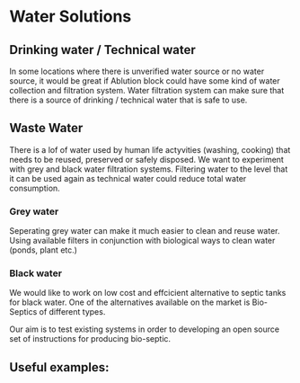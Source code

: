 # Water Solutions

## Drinking water / Technical water
In some locations where there is unverified water source or no water source, it would be great if Ablution block could have some kind of water collection and filtration system. 
Water filtration system can make sure that there is a source of drinking / technical water that is safe to use.


## Waste Water
There is a lof of water used by human life actyvities (washing, cooking) that needs to be reused, preserved or safely disposed. 
We want to experiment with grey and black water filtration systems. 
Filtering water to the level that it can be used again as technical water could reduce total water consumption. 

### Grey water
Seperating grey water can make it much easier to clean and reuse water. Using available filters in conjunction with biological ways to clean water (ponds, plant etc.)



### Black water
We would like to work on low cost and effcicient alternative to septic tanks for black water. One of the alternatives available on the market is Bio-Septics of different types. 



Our aim is to test existing systems in order to developing an open source set of instructions for producing bio-septic. 


## Useful examples:

